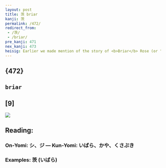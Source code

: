```yaml
---
layout: post
title: 茨 briar
kanji: 茨
permalink: /472/
redirect_from:
 - /茨/
 - /briar/
pre_kanji: 471
nex_kanji: 473
heisig: Earlier we made mention of the story of <b>Briar</b> Rose (or "Sleeping Beauty," as we called her in frame 165) and drew attention to the <b>briar</b> hedge that grew up all about her castle. But in the <i>second</i> part of the story, these <b>briars</b> blossomed into <i>flowers</i>. Hence her name, <b>Briar</b> Rose. Be careful not to confuse this character with that for <i>thorn</i> (Frame 446).
---
```


## {472}

## `briar`

## [9]

<div class="stroke"><img src="E88CA8.png" /></div>

## Reading:

### On-Yomi: シ、ジ &mdash; Kun-Yomi: いばら、かや、くさぶき

### Examples: 茨 (いばら)

